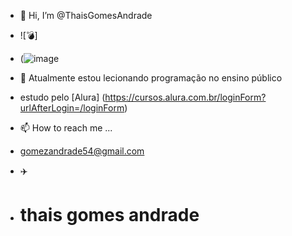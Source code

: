 - 👋 Hi, I’m @ThaisGomesAndrade

- ![💣]
- (![image](https://github.com/user-attachments/assets/b9593142-ebe4-4b5c-b2b6-aa501c75181a)

  
- 🌱 Atualmente estou lecionando programação no ensino público
- estudo pelo [Alura] (https://cursos.alura.com.br/loginForm?urlAfterLogin=/loginForm)
  
- 📫 How to reach me ...

- gomezandrade54@gmail.com

- ✈️
- # thais gomes andrade



